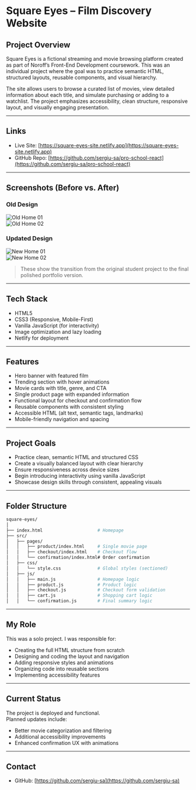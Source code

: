 # Square Eyes – Film Discovery Website

## Project Overview

Square Eyes is a fictional streaming and movie browsing platform created as part of Noroff’s Front-End Development coursework. This was an individual project where the goal was to practice semantic HTML, structured layouts, reusable components, and visual hierarchy.

The site allows users to browse a curated list of movies, view detailed information about each title, and simulate purchasing or adding to a watchlist. The project emphasizes accessibility, clean structure, responsive layout, and visually engaging presentation.

---

## Links

- Live Site: [https://square-eyes-site.netlify.app](https://square-eyes-site.netlify.app)
- GitHub Repo: [https://github.com/sergiu-sa/pro-school-react](https://github.com/sergiu-sa/pro-school-react)

---

## Screenshots (Before vs. After)

### Old Design

![Old Home 01](media/screenshots/old_home01.jpg)  
![Old Home 02](media/screenshots/old_home02.jpg)

### Updated Design

![New Home 01](media/screenshots/new_home01.jpg)  
![New Home 02](media/screenshots/new_home02.jpg)

> These show the transition from the original student project to the final polished portfolio version.

---

## Tech Stack

- HTML5
- CSS3 (Responsive, Mobile-First)
- Vanilla JavaScript (for interactivity)
- Image optimization and lazy loading
- Netlify for deployment

---

## Features

- Hero banner with featured film
- Trending section with hover animations
- Movie cards with title, genre, and CTA
- Single product page with expanded information
- Functional layout for checkout and confirmation flow
- Reusable components with consistent styling
- Accessible HTML (alt text, semantic tags, landmarks)
- Mobile-friendly navigation and spacing

---

## Project Goals

- Practice clean, semantic HTML and structured CSS
- Create a visually balanced layout with clear hierarchy
- Ensure responsiveness across device sizes
- Begin introducing interactivity using vanilla JavaScript
- Showcase design skills through consistent, appealing visuals

---

## Folder Structure

```bash
square-eyes/
│
├── index.html                     # Homepage
├── src/
│   ├── pages/
│   │   ├── product/index.html     # Single movie page
│   │   ├── checkout/index.html    # Checkout flow
│   │   └── confirmation/index.html# Order confirmation
│   ├── css/
│   │   └── style.css              # Global styles (sectioned)
│   ├── js/
│   │   ├── main.js                # Homepage logic
│   │   ├── product.js             # Product logic
│   │   ├── checkout.js            # Checkout form validation
│   │   ├── cart.js                # Shopping cart logic
│   │   └── confirmation.js        # Final summary logic
```

---

## My Role

This was a solo project. I was responsible for:

- Creating the full HTML structure from scratch
- Designing and coding the layout and navigation
- Adding responsive styles and animations
- Organizing code into reusable sections
- Implementing accessibility features

---

## Current Status

The project is deployed and functional.  
Planned updates include:

- Better movie categorization and filtering
- Additional accessibility improvements
- Enhanced confirmation UX with animations

---

## Contact

- GitHub: [https://github.com/sergiu-sa](https://github.com/sergiu-sa)
